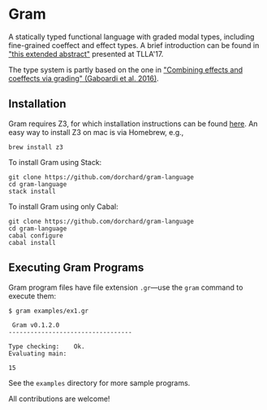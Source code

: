 # Gram
A statically typed functional language with graded modal types, including fine-grained coeffect and effect types.
A brief introduction can be found in ["this extended abstract"](http://www.cs.ox.ac.uk/conferences/fscd2017/preproceedings_unprotected/TLLA_Orchard.pdf) presented at TLLA'17.

The type system is partly based on the one in ["Combining effects and coeffects via grading" (Gaboardi et al. 2016)](https://www.cs.kent.ac.uk/people/staff/dao7/publ/combining-effects-and-coeffects-icfp16.pdf).

## Installation

Gram requires Z3, for which installation instructions can be found [here](https://github.com/Z3Prover/z3). An easy way to install Z3 on mac is via Homebrew, e.g.,

    brew install z3
    
To install Gram using Stack:

    git clone https://github.com/dorchard/gram-language
    cd gram-language
    stack install

To install Gram using only Cabal:

    git clone https://github.com/dorchard/gram-language
    cd gram-language
    cabal configure
    cabal install

## Executing Gram Programs

Gram program files have file extension `.gr`—use the `gram` command to execute them:

    $ gram examples/ex1.gr

     Gram v0.1.2.0
    ----------------------------------

    Type checking:    Ok.
    Evaluating main:

    15

See the `examples` directory for more sample programs.

All contributions are welcome!
